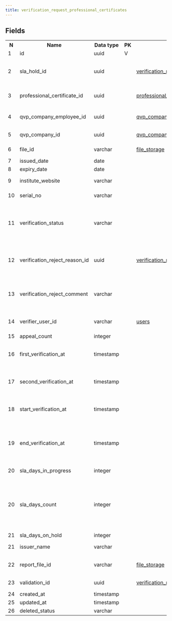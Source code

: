```yaml
---
title: verification_request_professional_certificates 
---
```


## Fields

<table style="width: 100%">
    <colgroup>
       <col span="1" style="width: 3%;"/>
       <col span="1" style="width: 12%;"/>
       <col span="1" style="width: 10%;"/>
       <col span="1" style="width: 3%;"/>
       <col span="1" style="width: 12%;"/>
       <col span="1" style="width: 60%;"/>
    </colgroup>
  <tr>
    <th>N</th>
    <th>Name</th>
    <th>Data type</th>
    <th>PK</th>
    <th>FK</th>
    <th>Description</th>
  </tr>
<tr><td>1</td><td>id</td><td>uuid</td><td>V</td><td></td><td>autogen</td></tr>
<tr><td>2</td><td>sla_hold_id</td><td>uuid</td><td></td><td><a href="verification_request_sla_holds-uni.md">verification_request_sla_holds</a></td><td>A ref to the most recent sla hold that was caused by verification of this certificate</td></tr>
<tr><td>3</td><td>professional_certificate_id</td><td>uuid</td><td></td><td><a href="professional_certificates-uni.md">professional_certificates</a></td><td>A reference to the list of known professional certificates</td></tr>
<tr><td>4</td><td>qvp_company_employee_id</td><td>uuid</td><td></td><td><a href="qvp_company_employees-uni.md">qvp_company_employees</a></td><td>SP employee who is assigned for doing the verification</td></tr>
<tr><td>5</td><td>qvp_company_id</td><td>uuid</td><td></td><td><a href="qvp_companies-uni.md">qvp_companies</a></td><td>Service provider who is doing the verification</td></tr>
<tr><td>6</td><td>file_id</td><td>varchar</td><td></td><td><a href="file_storage-uni.md">file_storage</a></td><td>A copy of professional certificate in pdf format</td></tr>
<tr><td>7</td><td>issued_date</td><td>date</td><td></td><td></td><td>Certificate issue date</td></tr>
<tr><td>8</td><td>expiry_date</td><td>date</td><td></td><td></td><td>Certificate expiry date</td></tr>
<tr><td>9</td><td>institute_website</td><td>varchar</td><td></td><td></td><td>Website URL of the institute that issued the certificate</td></tr>
<tr><td>10</td><td>serial_no</td><td>varchar</td><td></td><td></td><td>Human-readable certificate number</td></tr>
<tr><td>11</td><td>verification_status</td><td>varchar</td><td></td><td></td><td>One of: DRAFT, PENDING, IN_PROGRESS, FOR_UPDATE, UPDATED, ON_HOLD, VERIFIED, UNABLE_TO_VERIFY, REJECTED, WITHDRAWN</td></tr>
<tr><td>12</td><td>verification_reject_reason_id</td><td>uuid</td><td></td><td><a href="verification_reject_reasons-uni.md">verification_reject_reasons</a></td><td>Nullable. When verification_status is REJECTED or UNABLE_TO_VERIFY, a reject reason is required.</td></tr>
<tr><td>13</td><td>verification_reject_comment</td><td>varchar</td><td></td><td></td><td>If verification_reject_reason_id is set and it requires comment, the comment is specified here.</td></tr>
<tr><td>14</td><td>verifier_user_id</td><td>varchar</td><td></td><td><a href="users-uni.md">users</a></td><td>User account that was used by the verifier (qvp_company_employee)</td></tr>
<tr><td>15</td><td>appeal_count</td><td>integer</td><td></td><td></td><td>Total number of appeals</td></tr>
<tr><td>16</td><td>first_verification_at</td><td>timestamp</td><td></td><td></td><td>Same as 'end_verification_at' when verification is done for the first time.</td></tr>
<tr><td>17</td><td>second_verification_at</td><td>timestamp</td><td></td><td></td><td>Same as 'end_verification_at' when verification is done for the second time.</td></tr>
<tr><td>18</td><td>start_verification_at</td><td>timestamp</td><td></td><td></td><td>Date and time when verification started - verificaton_status became PENDING</td></tr>
<tr><td>19</td><td>end_verification_at</td><td>timestamp</td><td></td><td></td><td>Date and time when verification finished - verification_status became one of: VERIFIED, UNABLE_TO_VERIFY, REJECTED, WITHDRAWN</td></tr>
<tr><td>20</td><td>sla_days_in_progress</td><td>integer</td><td></td><td></td><td>Statistics: total days in progress</td></tr>
<tr><td>20</td><td>sla_days_count</td><td>integer</td><td></td><td></td><td>Number of days that this vr is in verification - from setting PENDING status to setting one of the final statuses: VERIFIED, UNABLE_TO_VERIFY, REJECTED. This attribute is recalculated daily</td></tr>
<tr><td>21</td><td>sla_days_on_hold</td><td>integer</td><td></td><td></td><td></td></tr>
<tr><td>21</td><td>issuer_name</td><td>varchar</td><td></td><td></td><td>Organization that issued the certificate</td></tr>
<tr><td>22</td><td>report_file_id</td><td>varchar</td><td></td><td><a href="file_storage-uni.md">file_storage</a></td><td>Verification report - printable version in pdf format</td></tr>
<tr><td>23</td><td>validation_id</td><td>uuid</td><td></td><td><a href="verification_request_validations-uni.md">verification_request_validations</a></td><td>A reference to the most recent validation</td></tr>
<tr><td>24</td><td>created_at</td><td>timestamp</td><td></td><td></td><td></td></tr>
<tr><td>25</td><td>updated_at</td><td>timestamp</td><td></td><td></td><td></td></tr>
<tr><td>26</td><td>deleted_status</td><td>varchar</td><td></td><td></td><td>ACTIVE, DELETED</td></tr>

</table>